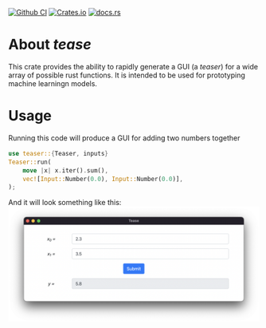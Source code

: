 [![Github CI](https://github.com/cmccomb/rust-automl/actions/workflows/tests.yml/badge.svg)](https://github.com/cmccomb/automl/actions)
[![Crates.io](https://img.shields.io/crates/v/automl.svg)](https://crates.io/crates/automl)
[![docs.rs](https://img.shields.io/docsrs/automl/latest?logo=rust)](https://docs.rs/automl)

# About _tease_
This crate provides the ability to rapidly generate a GUI (a _teaser_) for a wide array of possible rust functions. It is intended to be used for prototyping machine learningn models. 

# Usage
Running this code will produce a GUI for adding two numbers together
```rust
use teaser::{Teaser, inputs}
Teaser::run(
    move |x| x.iter().sum(),
    vec![Input::Number(0.0), Input::Number(0.0)],
);
```
And it will look something like this:
![](https://raw.githubusercontent.com/cmccomb/tease/master/assets/addition.png)